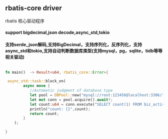## rbatis-core driver
rbatis 核心驱动程序

#### support bigdecimal,json decode,async_std,tokio
#### 支持serde_json解码,支持BigDecimal，支持序列化，反序列化，支持async_std和tokio,支持自动判断数据库类型(支持mysql，pg，sqlite，tidb等等相关驱动)
```rust

fn main()  -> Result<u64, rbatis_core::Error>{

 async_std::task::block_on(
        async move {
           //Automatic judgment of database type
           let pool = DBPool::new("mysql://root:123456@localhost:3306/test").await?;
           let mut conn = pool.acquire().await?;
           let count:u64 = conn.execute("SELECT count(1) FROM biz_activity;").await?;
           println("count: {}",count);
           return count;
        }
    );

}


```